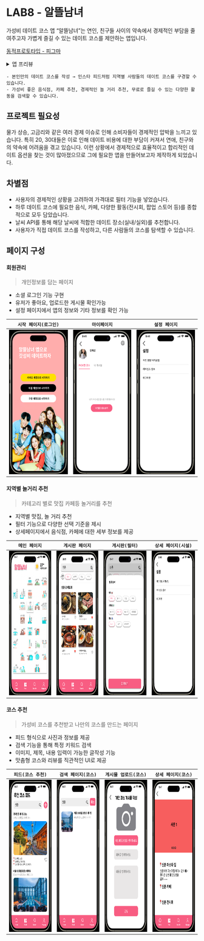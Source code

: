 # LAB8 - 알뜰남녀
가성비 데이트 코스 앱 “알뜰남녀”는 연인, 친구들 사이의 약속에서 경제적인 부담을 줄여주고자 가볍게 즐길 수 있는 데이트 코스를 제안하는 앱입니다.

[동적프로토타입 - 피그마](https://www.figma.com/file/FDoL8bJyHFRGA7dScMOUrR/Lab8_prototype?type=design&node-id=0-1&mode=design&t=yloNyOfp5vQdG4cd-0)
<details>
<summary>앱 프리뷰</summary>
<div markdown="1">
<img src="https://github.com/APP-iOS3rd/LAB8/blob/main/readme_asset/app_screenshot_01.png"  width="200" height="400">
<img src="https://github.com/APP-iOS3rd/LAB8/blob/main/readme_asset/app_screenshot_02.png"  width="200" height="400">
<img src="https://github.com/APP-iOS3rd/LAB8/blob/main/readme_asset/app_screenshot_03.png"  width="200" height="400">
<img src="https://github.com/APP-iOS3rd/LAB8/blob/main/readme_asset/app_screenshot_04.png"  width="200" height="400">
</div>
</details>

```
- 본인만의 데이트 코스를 작성 → 인스타 피드처럼 지역별 사람들의 데이트 코스를 구경할 수 있습니다.
- 가성비 좋은 음식점, 카페 추천, 경제적인 놀 거리 추천, 무료로 즐길 수 있는 다양한 활동을 검색할 수 있습니다.
```


## 프로젝트 필요성
물가 상승, 고금리와 같은 여러 경제 이슈로 인해 소비자들이 경제적인 압박을 느끼고 있습니다. 
특히 20, 30대들은 이로 인해 데이트 비용에 대한 부담이 커져서 연애, 친구와의 약속에 어려움을 겪고 있습니다. 
이런 상황에서 경제적으로 효율적이고 합리적인 데이트 옵션을 찾는 것이 많아졌으므로 그에 필요한 앱을 만들어보고자 제작하게 되었습니다.

## 차별점
- 사용자의 경제적인 상황을 고려하여 가격대로 필터 기능을 넣었습니다.
- 하루 데이트 코스에 필요한 음식, 카페, 다양한 활동(전시회, 팝업 스토어 등)를 종합적으로 모두 담았습니다.
- 날씨 API를 통해 해당 날씨에 적합한 데이트 장소(실내/실외)를 추천합니다.
- 사용자가 직접 데이트 코스를 작성하고, 다른 사람들의 코스를 탐색할 수 있습니다.

## 페이지 구성
#### 회원관리
> 개인정보를 담는 페이지
- 소셜 로그인 기능 구현
- 유저가 좋아요, 업로드한 게시물 확인가능
- 설정 페이지에서 앱의 정보와 기타 정보를 확인 가능

|`시작 페이지(로그인)`|`마이페이지`|`설정 페이지`|
|-------|-------|-------|
|<img src="https://github.com/APP-iOS3rd/LAB8/blob/main/readme_asset/main.png"  width="180" height="380">|<img src="https://github.com/APP-iOS3rd/LAB8/blob/main/readme_asset/mypage.png"  width="180" height="380">|<img src="https://github.com/APP-iOS3rd/LAB8/blob/main/readme_asset/setting.png"  width="180" height="380">

#### 지역별 놀거리 추천
> 카테고리 별로 맛집 카페등 놀거리를 추천
- 지역별 맛집, 놀 거리 추천
- 필터 기능으로 다양한 선택 기준을  제시
- 상세페이지에서 음식점, 카페에 대한 세부 정보를 제공

|`메인 페이지`|`게시판 페이지`|`게시판(필터)`| `상세 페이지(시설)`|
|-------|-------|-------|-------|
|<img src="https://github.com/APP-iOS3rd/LAB8/blob/main/readme_asset/home.png" width="180" height="380">|<img src="https://github.com/APP-iOS3rd/LAB8/blob/main/readme_asset/search.png"  width="180" height="380">|<img src="https://github.com/APP-iOS3rd/LAB8/blob/main/readme_asset/filter.png" width="180" height="380"> |<img src="https://github.com/APP-iOS3rd/LAB8/blob/main/readme_asset/setting.png"  width="180" height="380"> 

#### 코스 추천
> 가성비 코스를 추천받고 나만의 코스를 만드는 페이지
- 피드 형식으로 사진과 정보를 제공
- 검색 기능을 통해 특정 키워드 검색
- 이미지, 제목, 내용 입력이 가능한 글작성 기능
- 맛춤형 코스와 리뷰를 직관적인 UI로 제공

|`피드(코스 추천)`|`검색 페이지(코스)`|`게시물 업로드(코스)`| `상세 페이지(코스)`|
|-------|-------|-------|-------|
|<img src="https://github.com/APP-iOS3rd/LAB8/blob/main/readme_asset/course.png" width="180" height="400">|<img src="https://github.com/APP-iOS3rd/LAB8/blob/main/readme_asset/course_search.png"  width="180" height="400">|<img src="https://github.com/APP-iOS3rd/LAB8/blob/main/readme_asset/written.png" width="180" height="400"> |<img src="https://github.com/APP-iOS3rd/LAB8/blob/main/readme_asset/post.png"  width="180" height="400"> 



